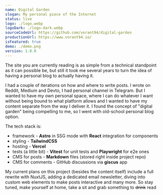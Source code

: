 ```yaml
---
name: Digital Garden
slogan: My personal piece of the Internet
status: live
logo: ./logo.webp
logoDark: ./logo-dark.webp
sourceCodeUrl: https://github.com/vorant94/digital-garden
productionUrl: https://www.vorant94.io/
isFeatured: true
demo: ./demo.png
version: 1.0.0
---
```


The site you are currently reading is as simple from a technical standpoint as it can possible be, but still it took me several years to turn the idea of having a personal blog to actually having it.

I had a couple of iterations on how and where to write posts. I wrote on Reddit, Medium and Devto, I had personal channel in Telegram. But I wanted to have my own personal space, where I can do whatever I want without being bound to what platform allows and I wanted to have my content separate from the way I deliver it. I found the concept of "digital garden" being compelling to me, so I went with old-school personal blog option.

The tech stack is:

- framework - **Astro** in SSG mode with **React** integration for components
- styling - **TailwindCSS**
- hosting - **Vercel**
- tests (a little bit) - **Vitest** for unit tests and **Playwright** for e2e ones
- CMS for posts - **Markdown** files (stored right inside project repo)
- CMS for comments - GitHub discussions via **giscus** app

My current plans on this project (besides the content itself) include a full rewrite with NuxtJS, adding a dedicated email newsletter, diving into custom web elements to make posts interactive and many more. So stay tuned, make yourself at home, take a sit and grab something to ~~drink~~ read
